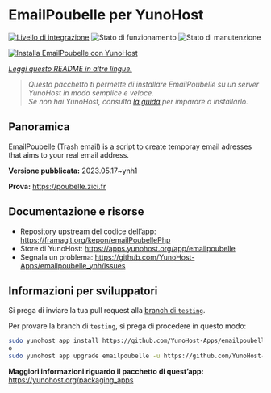 <!--
N.B.: Questo README è stato automaticamente generato da <https://github.com/YunoHost/apps/tree/master/tools/readme_generator>
NON DEVE essere modificato manualmente.
-->

# EmailPoubelle per YunoHost

[![Livello di integrazione](https://dash.yunohost.org/integration/emailpoubelle.svg)](https://dash.yunohost.org/appci/app/emailpoubelle) ![Stato di funzionamento](https://ci-apps.yunohost.org/ci/badges/emailpoubelle.status.svg) ![Stato di manutenzione](https://ci-apps.yunohost.org/ci/badges/emailpoubelle.maintain.svg)

[![Installa EmailPoubelle con YunoHost](https://install-app.yunohost.org/install-with-yunohost.svg)](https://install-app.yunohost.org/?app=emailpoubelle)

*[Leggi questo README in altre lingue.](./ALL_README.md)*

> *Questo pacchetto ti permette di installare EmailPoubelle su un server YunoHost in modo semplice e veloce.*  
> *Se non hai YunoHost, consulta [la guida](https://yunohost.org/install) per imparare a installarlo.*

## Panoramica

EmailPoubelle (Trash email) is a script to create temporay email adresses that aims to your real email address.


**Versione pubblicata:** 2023.05.17~ynh1

**Prova:** <https://poubelle.zici.fr>
## Documentazione e risorse

- Repository upstream del codice dell’app: <https://framagit.org/kepon/emailPoubellePhp>
- Store di YunoHost: <https://apps.yunohost.org/app/emailpoubelle>
- Segnala un problema: <https://github.com/YunoHost-Apps/emailpoubelle_ynh/issues>

## Informazioni per sviluppatori

Si prega di inviare la tua pull request alla [branch di `testing`](https://github.com/YunoHost-Apps/emailpoubelle_ynh/tree/testing).

Per provare la branch di `testing`, si prega di procedere in questo modo:

```bash
sudo yunohost app install https://github.com/YunoHost-Apps/emailpoubelle_ynh/tree/testing --debug
o
sudo yunohost app upgrade emailpoubelle -u https://github.com/YunoHost-Apps/emailpoubelle_ynh/tree/testing --debug
```

**Maggiori informazioni riguardo il pacchetto di quest’app:** <https://yunohost.org/packaging_apps>
